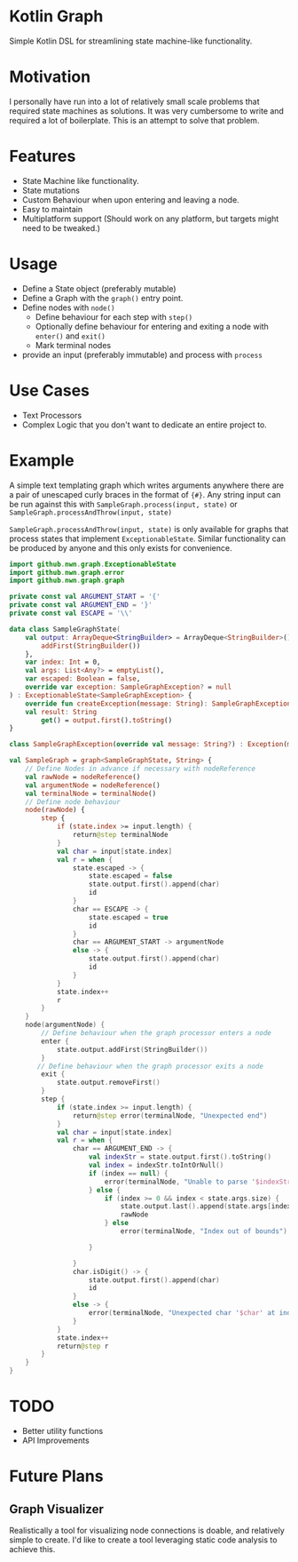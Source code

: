 # Kotlin Graph
Simple Kotlin DSL for streamlining state machine-like functionality.

# Motivation
I personally have run into a lot of relatively small scale problems that required state machines as solutions. It was very cumbersome to write and required a lot of boilerplate. This is an attempt to solve that problem.

# Features
 - State Machine like functionality.
 - State mutations
 - Custom Behaviour when upon entering and leaving a node.
 - Easy to maintain
 - Multiplatform support (Should work on any platform, but targets might need to be tweaked.)

# Usage
 - Define a State object (preferably mutable)
 - Define a Graph with the `graph()` entry point.
 - Define nodes with `node()`
   - Define behaviour for each step with `step()`
   - Optionally define behaviour for entering and exiting a node with `enter()` and `exit()`
   - Mark terminal nodes
 - provide an input (preferably immutable) and process with `process`

# Use Cases
 - Text Processors
 - Complex Logic that you don't want to dedicate an entire project to.

# Example
A simple text templating graph which writes arguments anywhere there are a pair of unescaped curly braces in the format of `{#}`. Any string input can be run against this with `SampleGraph.process(input, state)` or `SampleGraph.processAndThrow(input, state)`

`SampleGraph.processAndThrow(input, state)` is only available for graphs that process states that implement `ExceptionableState`. Similar functionality can be produced by anyone and this only exists for convenience.

```kotlin
import github.nwn.graph.ExceptionableState
import github.nwn.graph.error
import github.nwn.graph.graph

private const val ARGUMENT_START = '{'
private const val ARGUMENT_END = '}'
private const val ESCAPE = '\\'

data class SampleGraphState(
    val output: ArrayDeque<StringBuilder> = ArrayDeque<StringBuilder>().apply {
        addFirst(StringBuilder())
    }, 
    var index: Int = 0,
    val args: List<Any?> = emptyList(),
    var escaped: Boolean = false,
    override var exception: SampleGraphException? = null
) : ExceptionableState<SampleGraphException> {
    override fun createException(message: String): SampleGraphException = SampleGraphException(message)
    val result: String
        get() = output.first().toString()
}

class SampleGraphException(override val message: String?) : Exception(message)

val SampleGraph = graph<SampleGraphState, String> {
    // Define Nodes in advance if necessary with nodeReference
    val rawNode = nodeReference()
    val argumentNode = nodeReference()
    val terminalNode = terminalNode()
    // Define node behaviour
    node(rawNode) {
        step {
            if (state.index >= input.length) {
                return@step terminalNode
            }
            val char = input[state.index]
            val r = when {
                state.escaped -> {
                    state.escaped = false
                    state.output.first().append(char)
                    id
                }
                char == ESCAPE -> {
                    state.escaped = true
                    id
                }
                char == ARGUMENT_START -> argumentNode
                else -> {
                    state.output.first().append(char)
                    id
                }
            }
            state.index++
            r
        }
    }
    node(argumentNode) {
        // Define behaviour when the graph processor enters a node
        enter {
            state.output.addFirst(StringBuilder())
        }
       // Define behaviour when the graph processor exits a node
        exit {
            state.output.removeFirst()
        }
        step {
            if (state.index >= input.length) {
                return@step error(terminalNode, "Unexpected end")
            }
            val char = input[state.index]
            val r = when {
                char == ARGUMENT_END -> {
                    val indexStr = state.output.first().toString()
                    val index = indexStr.toIntOrNull()
                    if (index == null) {
                        error(terminalNode, "Unable to parse '$indexStr' to argument index")
                    } else {
                        if (index >= 0 && index < state.args.size) {
                            state.output.last().append(state.args[index])
                            rawNode
                        } else
                            error(terminalNode, "Index out of bounds")

                    }

                }
                char.isDigit() -> {
                    state.output.first().append(char)
                    id
                }
                else -> {
                    error(terminalNode, "Unexpected char '$char' at index ${state.index}")
                }
            }
            state.index++
            return@step r
        }
    }
}
```

# TODO
 - Better utility functions
 - API Improvements

# Future Plans
## Graph Visualizer
Realistically a tool for visualizing node connections is doable, and relatively simple to create. I'd like to create a tool leveraging static code analysis to achieve this.